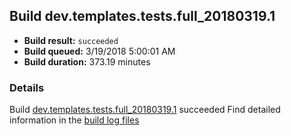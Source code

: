 ## Build dev.templates.tests.full_20180319.1
- **Build result:** `succeeded`
- **Build queued:** 3/19/2018 5:00:01 AM
- **Build duration:** 373.19 minutes
### Details
Build [dev.templates.tests.full_20180319.1](https://winappstudio.visualstudio.com/web/build.aspx?pcguid=a4ef43be-68ce-4195-a619-079b4d9834c2&builduri=vstfs%3a%2f%2f%2fBuild%2fBuild%2f25285) succeeded
Find detailed information in the [build log files](https://uwpctdiags.blob.core.windows.net/buildlogs/dev.templates.tests.full_20180319.1_logs.zip)
